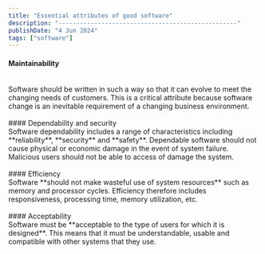 ```yaml
---
title: "Essential attributes of good software"
description: "--------------------------------------------------"
publishDate: "4 Jun 2024"
tags: ["software"]
---
```


#### Maintainability
<br>
Software should be written in such a way so that it can evolve to meet the changing needs of customers. This is a critical attribute because software change is an inevitable requirement of a changing business environment.
<br><br>
#### Dependability and security
<br>
Software dependability includes a range of characteristics including **reliability**, **security** and **safety**. Dependable software should not cause physical or economic damage in the event of system failure. Malicious users should not be able to access of damage the system.
<br><br>
#### Efficiency
<br>
Software **should not make wasteful use of system resources** such as memory and processor cycles. Efficiency therefore includes responsiveness, processing time, memory utilization, etc.
<br><br>
#### Acceptability
<br>
Software must be **acceptable to the type of users for which it is designed**. This means that it must be understandable, usable and compatible with other systems that they use.
<br><br><br>
